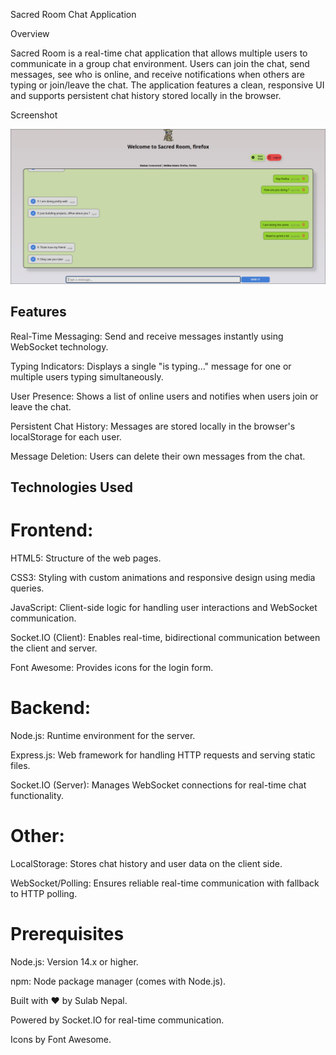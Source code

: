 Sacred Room Chat Application

Overview

Sacred Room is a real-time chat application that allows multiple users to communicate in a group chat environment. Users can join the chat, send messages, see who is online, and receive notifications when others are typing or join/leave the chat. The application features a clean, responsive UI and supports persistent chat history stored locally in the browser.

Screenshot

![App Screenshot](chat_app.png)

## Features





Real-Time Messaging: Send and receive messages instantly using WebSocket technology.



Typing Indicators: Displays a single "is typing..." message for one or multiple users typing simultaneously.



User Presence: Shows a list of online users and notifies when users join or leave the chat.



Persistent Chat History: Messages are stored locally in the browser's localStorage for each user.




Message Deletion: Users can delete their own messages from the chat.



##  Technologies Used

# Frontend:





HTML5: Structure of the web pages.



CSS3: Styling with custom animations and responsive design using media queries.



JavaScript: Client-side logic for handling user interactions and WebSocket communication.



Socket.IO (Client): Enables real-time, bidirectional communication between the client and server.



Font Awesome: Provides icons for the login form.

# Backend:





Node.js: Runtime environment for the server.



Express.js: Web framework for handling HTTP requests and serving static files.



Socket.IO (Server): Manages WebSocket connections for real-time chat functionality.

# Other:





LocalStorage: Stores chat history and user data on the client side.



WebSocket/Polling: Ensures reliable real-time communication with fallback to HTTP polling.





# Prerequisites





Node.js: Version 14.x or higher.



npm: Node package manager (comes with Node.js).




Built with ❤️ by Sulab Nepal.



Powered by Socket.IO for real-time communication.



Icons by Font Awesome.
